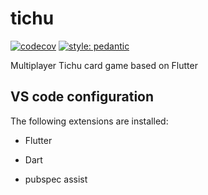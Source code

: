 # tichu
[![codecov](https://codecov.io/gh/MarioGini/tichu/branch/develop/graph/badge.svg?token=RRULNJ7PRZ)](https://codecov.io/gh/MarioGini/tichu)
[![style: pedantic](https://img.shields.io/badge/style-pedantic-40c4ff.svg)](https://github.com/dart-lang/pedantic)

Multiplayer Tichu card game based on Flutter

## VS code configuration

The following extensions are installed:

- Flutter

- Dart

- pubspec assist

